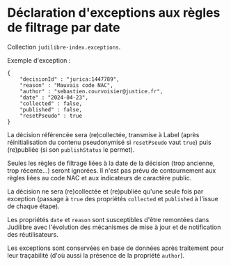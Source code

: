 # Déclaration d'exceptions aux règles de filtrage par date

Collection `judilibre-index.exceptions`.

Exemple d'exception :

```
{
    "decisionId" : "jurica:1447789",
    "reason" : "Mauvais code NAC",
    "author" : "sebastien.courvoisier@justice.fr",
    "date" : "2024-04-23",
    "collected" : false,
    "published" : false,
    "resetPseudo" : true
}
```

La décision référencée sera (re)collectée, transmise à Label (après réinitialisation du contenu pseudonymisé si `resetPseudo` vaut `true`) puis (re)publiée (si son `publishStatus` le permet).

Seules les règles de filtrage liées à la date de la décision (trop ancienne, trop récente...) seront ignorées. Il n'est pas prévu de contournement aux règles liées au code NAC et aux indicateurs de caractère public.

La décision ne sera (re)collectée et (re)publiée qu'une seule fois par exception (passage à `true` des propriétés `collected` et `published` à l'issue de chaque étape).

Les propriétés `date` et `reason` sont susceptibles d'être remontées dans Judilibre avec l'évolution des mécanismes de mise à jour et de notification des réutilisateurs.

Les exceptions sont conservées en base de données après traitement pour leur traçabilité (d'où aussi la présence de la propriété `author`).
